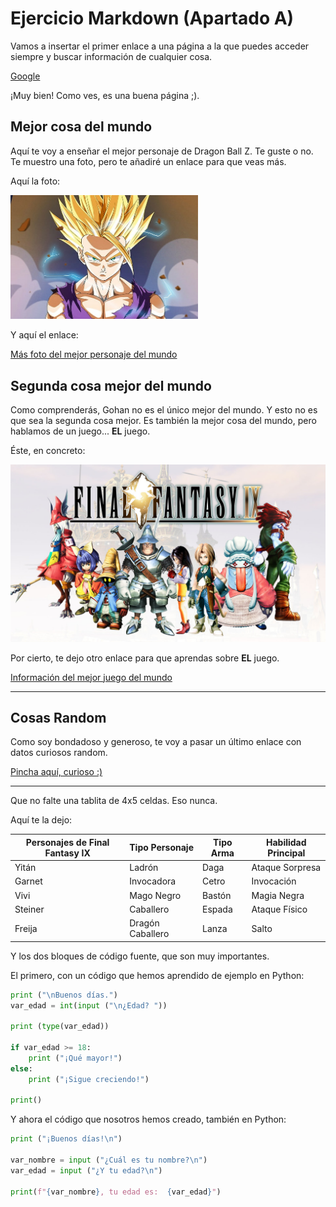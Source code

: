 # Ejercicio Markdown (Apartado A)

Vamos a insertar el primer enlace a una página a la que puedes acceder siempre y buscar información de cualquier cosa.

[Google](https://www.google.com/)

¡Muy bien! Como ves, es una buena página ;).

## Mejor cosa del mundo

Aquí te voy a enseñar el mejor personaje de Dragon Ball Z. Te guste o no.
Te muestro una foto, pero te añadiré un enlace para que veas más.

Aquí la foto:

<img src= "/img/Gohan SS2.jpg" width= "300">

Y aquí el enlace:

[Más foto del mejor personaje del mundo](https://www.google.com/search?q=gohan+ssj2&client=firefox-b-d&sxsrf=AJOqlzVlUhlNTA0OdsvAn_aS18qmlHAwSA:1678867987876&source=lnms&tbm=isch&sa=X&ved=2ahUKEwjE66rQvt39AhWDSUEAHTZYB2kQ_AUoAXoECAEQAw&biw=1235&bih=953)

## Segunda cosa mejor del mundo

Como comprenderás, Gohan no es el único mejor del mundo.
Y esto no es que sea la segunda cosa mejor. Es también la mejor cosa del mundo, pero hablamos de un juego... <strong>EL</strong> juego.

Éste, en concreto:

<img src= "/img/Final Fantasy IX.jpeg" width= "600">

Por cierto, te dejo otro enlace para que aprendas sobre <strong>EL</strong> juego.

[Información del mejor juego del mundo](https://finalfantasy.fandom.com/es/wiki/Final_Fantasy_IX)

--------------------------------------------------------------------------------------

## Cosas Random

Como soy bondadoso y generoso, te voy a pasar un último enlace con datos curiosos random.

[Pincha aquí, curioso :)](https://www.cosmopolitan.com/es/consejos-planes/planes-ocio/a41078807/datos-curiosos-impresionar/)

--------------------------------------------------------------------------------------

Que no falte una tablita de 4x5 celdas. Eso nunca.

Aquí te la dejo:

| Personajes de Final Fantasy IX | Tipo Personaje | Tipo Arma | Habilidad Principal |
|-----------|-----------|-----------|-----------|
| Yitán | Ladrón | Daga | Ataque Sorpresa |
| Garnet | Invocadora | Cetro | Invocación |
| Vivi | Mago Negro | Bastón | Magia Negra |
| Steiner | Caballero | Espada | Ataque Físico |
| Freija | Dragón Caballero | Lanza | Salto |

Y los dos bloques de código fuente, que son muy importantes.

El primero, con un código que hemos aprendido de ejemplo en Python:

``````py
print ("\nBuenos días.")
var_edad = int(input ("\n¿Edad? "))

print (type(var_edad))

if var_edad >= 18:
    print ("¡Qué mayor!")
else:
    print ("¡Sigue creciendo!")

print()
``````

Y ahora el código que nosotros hemos creado, también en Python:

``````py
print ("¡Buenos días!\n")

var_nombre = input ("¿Cuál es tu nombre?\n")
var_edad = input ("¿Y tu edad?\n")

print(f"{var_nombre}, tu edad es:  {var_edad}")
``````
